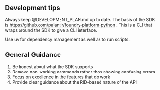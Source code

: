 ## Development tips

Always keep @DEVELOPMENT_PLAN.md up to date.
The basis of the SDK is https://github.com/palantir/foundry-platform-python . This is a
CLI that wraps around the SDK to give a CLI interface.

Use uv for dependency management as well as to run scripts.

## General Guidance

1. Be honest about what the SDK supports
2. Remove non-working commands rather than showing confusing errors
3. Focus on excellence in the features that do work
4. Provide clear guidance about the RID-based nature of the API
